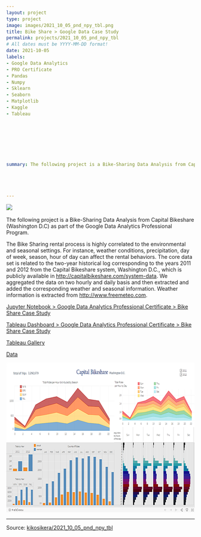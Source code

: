 ```yaml
---
layout: project
type: project
image: images/2021_10_05_pnd_npy_tbl.png
title: Bike Share > Google Data Case Study
permalink: projects/2021_10_05_pnd_npy_tbl
# All dates must be YYYY-MM-DD format!
date: 2021-10-05
labels:
- Google Data Analytics
- PRO Certificate
- Pandas
- Numpy
- Sklearn
- Seaborn
- Matplotlib
- Kaggle
- Tableau







summary: The following project is a Bike-Sharing Data Analysis from Capital Bikeshare (Washington D.C) as part of the Google Data Analytics Professional Program.




---
```


<img class="ui image" src="{{ site.baseurl }}/images/2021_10_05_pnd_npy_tbl_pannel.png">

The following project is a Bike-Sharing Data Analysis from Capital Bikeshare (Washington D.C) as part of the Google Data Analytics Professional Program.<br/>

The Bike Sharing rental process is highly correlated to the environmental and seasonal settings. For instance, weather conditions, precipitation, day of week, season, hour of day can affect the rental behaviors. The core data set is related to the two-year historical log corresponding to the years 2011 and 2012 from the Capital Bikeshare system, Washington D.C., which is publicly available in http://capitalbikeshare.com/system-data. We aggregated the data on two hourly and daily basis and then extracted and added the corresponding weather and seasonal information. Weather information is extracted from http://www.freemeteo.com.


[Jupyter Notebook > Google Data Analytics Professional Certificate > Bike Share Case Study](https://colab.research.google.com/gist/kikosikera/77897222e8aa5a677dea27e7bd07efb7/2021_10_05_pnd_npy_tbl.ipynb?authuser=5)

[Tableau Dashboard > Google Data Analytics Professional Certificate > Bike Share Case Study](https://public.tableau.com/app/profile/cristiano.siqueira/viz/2021_10_05_pnd_npy_tbl/Bike_Dashboard)

[Tableau Gallery](https://public.tableau.com/profile/cristiano.siqueira#!)

[Data](https://github.com/kikosikera/2021_10_05_pnd_npy_tbl/tree/master/data)


 <a href="https://public.tableau.com/app/profile/cristiano.siqueira/viz/2021_10_05_pnd_npy_tbl/Bike_Dashboard">
  <img src="/images/2021_10_05_pnd_npy_tbl_tableau_.png" style="width:700px;height:400px;"/>
 </a>


<hr>

Source: <a href="https://github.com/kikosikera/2021_10_05_pnd_npy_tbl/tree/main/data"><i class="large github icon"></i>kikosikera/2021_10_05_pnd_npy_tbl</a>
